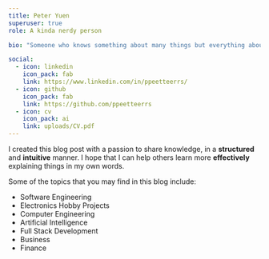```yaml
---
title: Peter Yuen
superuser: true
role: A kinda nerdy person

bio: "Someone who knows something about many things but everything about nothing :neutral_face:"

social:
  - icon: linkedin
    icon_pack: fab
    link: https://www.linkedin.com/in/ppeetteerrs/
  - icon: github
    icon_pack: fab
    link: https://github.com/ppeetteerrs
  - icon: cv
    icon_pack: ai
    link: uploads/CV.pdf
---
```


I created this blog post with a passion to share knowledge, in a **structured** and **intuitive** manner. I hope that I can help others learn more **effectively** explaining things in my own words.

Some of the topics that you may find in this blog include:

- Software Engineering
- Electronics Hobby Projects
- Computer Engineering
- Artificial Intelligence
- Full Stack Development
- Business
- Finance
